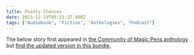 ```yaml
---
title: Pointy Chances
date: 2023-12-19T05:53:37.000Z
tags: ["Audiobook", "Fiction", "Anthologies", "Podcast"]
---
```


The below story first appeared in [the Community of Magic Pens anthology](https://atthisarts.com/product/community-of-magic-pens/) but [find the updated version in this bundle.](https://leanpub.com/trunkwriting)
